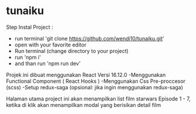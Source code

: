 # tunaiku

Step Instal Project :
  - run terminal 'git clone https://github.com/wendi10/tunaiku.git' 
  - open with your favorite editor
  - Run terminal (change directory to your project)
  - run 'npm i'
  - and than run 'npm run dev'
  
 Projek ini dibuat menggunakan React Versi 16.12.0
  -Menggunakan Functional Component ( React Hooks )
  -Menggunakan Css Pre-proccesor (scss)
  -Setup redux-saga (opsional: jika ingin menggunakan redux-saga)
  
 Halaman utama project ini akan menampilkan list film starwars Episode 1 - 7, ketika di klik akan menampilkan modal yang   berisikan detail film
